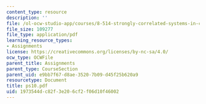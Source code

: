 ```yaml
---
content_type: resource
description: ''
file: /ol-ocw-studio-app/courses/8-514-strongly-correlated-systems-in-condensed-matter-physics-fall-2003/1973544dc82f3e206cf2f06d10f46002_ps10.pdf
file_size: 109277
file_type: application/pdf
learning_resource_types:
- Assignments
license: https://creativecommons.org/licenses/by-nc-sa/4.0/
ocw_type: OCWFile
parent_title: Assignments
parent_type: CourseSection
parent_uid: e9bb7f67-d8ae-3520-7b09-d45f25b620a9
resourcetype: Document
title: ps10.pdf
uid: 1973544d-c82f-3e20-6cf2-f06d10f46002
---
```

